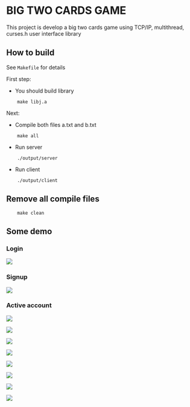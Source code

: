 # BIG TWO CARDS GAME

This project is develop a big two cards game using TCP/IP, multithread, curses.h user interface library

## How to build

See `Makefile` for details

First step:

- You should build library

```
    make libj.a
```

Next:

- Compile both files a.txt and b.txt

```
    make all
```

- Run server

```
    ./output/server
```

- Run client

```
    ./output/client
```

## Remove all compile files

```
    make clean
```

## Some demo

### Login

<img src="./demo/demo1.png"></img>

### Signup

<img src="./demo/demo2.png"></img>

### Active account

<img src="./demo/demo3.png"></img>

<img src="./demo/demo4.png"></img>

<img src="./demo/demo5.png"></img>

<img src="./demo/demo6.png"></img>

<img src="./demo/demo7.png"></img>

<img src="./demo/demo8.png"></img>

<img src="./demo/demo9.png"></img>

<img src="/demo/demo10.png"></img>
